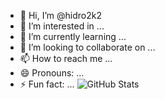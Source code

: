 - 👋 Hi, I’m @hidro2k2
- 👀 I’m interested in ...
- 🌱 I’m currently learning ...
- 💞️ I’m looking to collaborate on ...
- 📫 How to reach me ...
- 😄 Pronouns: ...
- ⚡ Fun fact: ...
![GitHub Stats](https://github-readme-stats.vercel.app/api?username=hidro2k2&show_icons=true&theme=tokyonight)



<!---
hidro2k2/hidro2k2 is a ✨ special ✨ repository because its `README.md` (this file) appears on your GitHub profile.
You can click the Preview link to take a look at your changes.
--->
